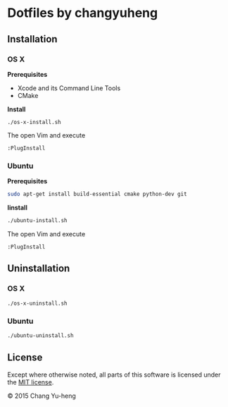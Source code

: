 # Dotfiles by changyuheng

## Installation

### OS X

**Prerequisites**

- Xcode and its Command Line Tools
- CMake

**Install**

```
./os-x-install.sh
```

The open Vim and execute

```
:PlugInstall
```

### Ubuntu

**Prerequisites**

```sh
sudo apt-get install build-essential cmake python-dev git
```

**Iinstall**

```sh
./ubuntu-install.sh
```

The open Vim and execute

```
:PlugInstall
```

## Uninstallation

### OS X

```
./os-x-uninstall.sh
```

### Ubuntu

```sh
./ubuntu-uninstall.sh
```

## License

Except where otherwise noted, all parts of this software is licensed under the
[MIT license](http://opensource.org/licenses/MIT).

© 2015 Chang Yu-heng
